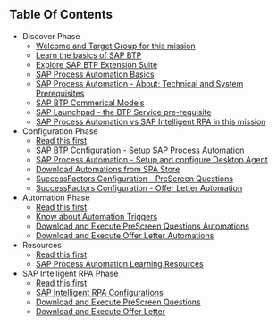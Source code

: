 ## Table Of Contents

<!-- disco-toc-start -->
- Discover Phase 
  - [Welcome and Target Group for this mission](Discover/01-Welcome)<!-- dc-card: {"label": ["Basics"], "cardName":"Welcome and Target Group for this mission"} dc-card -->
  - [Learn the basics of SAP BTP](Discover/02-SAP_BTP_BASICS)<!-- dc-card: {"label": ["Basics"], "cardName":"Learn the basics of SAP BTP"} dc-card -->
  - [Explore SAP BTP Extension Suite](Discover/03-SAP_BTP_Extensions)<!-- dc-card: {"label": ["Basics"], "cardName":"Welcome and Target Group for this mission"} dc-card -->
  - [SAP Process Automation Basics](Discover/04-SPA_BASICS)<!-- dc-card: {"label": ["Basics"], "cardName":"SAP Process Automation Basics"} dc-card -->
  - [SAP Process Automation - About: Technical and System Prerequisites](Discover/05-SPA_Prerequisites)<!-- dc-card: {"label": ["Basics"], "cardName":"SAP Process Automation - Technical and System Pre-requisites"} dc-card -->
  - [SAP BTP Commerical Models](Discover/06-BTP_Commericals)<!-- dc-card: {"label": ["Basics"], "cardName":"BTP Commercial Models"} dc-card -->
  - [SAP Launchpad - the BTP Service pre-requisite](Discover/07-SPA_SAPLaunchPad)<!-- dc-card: {"label": ["Basics"], "cardName":"SAP Launchpad - the BTP Service prerequisite"} dc-card -->
  - [SAP Process Automation vs SAP Intelligent RPA in this mission](Discover/08-SPA_vs_SAP_IntelligentRPA)<!-- dc-card: {"label": ["Basics"], "cardName":"SAP Process Automation vs SAP Intelligent RPA in this mission"} dc-card -->
- Configuration Phase
  - [Read this first](Configuration/01-Read_this_first)<!-- dc-card: {"label": ["Configuration"], "cardName":"Read this first"} dc-card -->
  - [SAP BTP Configuration - Setup SAP Process Automation](Configuration/02-SAP_BTP_SPA_Service_Setup)<!-- dc-card: {"label": ["Configuration"], "cardName":"SAP BTP Configuration - Setup SAP Process Automation"} dc-card -->
  - [SAP Process Automation - Setup and configure Desktop Agent](Configuration/03-SAP_SPA_Technical_Pre_Req)<!-- dc-card: {"label": ["Configuration"], "cardName":"SAP Process Automation - Setup and configure Desktop Agent"} dc-card -->
  - [Download Automations from SPA Store](Configuration/04-Download_Automations_From_SPAStore)<!-- dc-card: {"label": ["Configuration"], "cardName":"Download Automations from SPA Store"} dc-card -->
  - [SuccessFactors Configuration - PreScreen Questions](Configuration/05-SF_Configurations_PreScreen_Questions)<!-- dc-card: {"label": ["Configuration"], "cardName":"SuccessFactors Configuration - PreScreen Questions"} dc-card -->
  - [SuccessFactors Configuration - Offer Letter Automation](Configuration/06-SF_Configurations_Offer_Letter_Automation)<!-- dc-card: {"label": ["Configuration"], "cardName":"SuccessFactors Configuration - Offer Letter Automation"} dc-card -->
- Automation Phase
  - [Read this first](Automation/01-Read_this_first)<!-- dc-card: {"label": ["Automation"], "cardName":"SAP Process Automation - Setup and configure Desktop Agent"} dc-card -->
  - [Know about Automation Triggers](Automation/02-Attended_Scheduled_API)<!-- dc-card: {"label": ["Automation"], "cardName":"Know about Automation Triggers"} dc-card -->
  - [Download and Execute PreScreen Questions Automations](Automation/03-Download_Execute_PreScreenAutomations)<!-- dc-card: {"label": ["Automation"], "cardName":"SAP Process Automation - Setup and configure Desktop Agent"} dc-card -->
  - [Download and Execute Offer Letter Automations](Automation/04-Download_Execute_Offer_Letter_Automations)<!-- dc-card: {"label": ["Automation"], "cardName":"SAP Process Automation - Setup and configure Desktop Agent"} dc-card -->
- Resources
  - [Read this first](Resources/01-Read_this_first)
  - [SAP Process Automation Learning Resources](Resources/02-SAP_Process_Automation_Learning_Resources)
- SAP Intelligent RPA Phase
  - [Read this first](SAPIntelligentRPA/01-Read_this_first)
  - [SAP Intelligent RPA Configurations](SAPIntelligentRPA/02-SAPIntelligentRPA_Setup)
  - [Download and Execute PreScreen Questions](SAPIntelligentRPA/03-Download_Execute_PreScreenAutomations)
  - [Download and Execute Offer Letter](SAPIntelligentRPA/04-Download_Execute_Offer_Letter_Automations)
<!-- disco-toc-end -->

